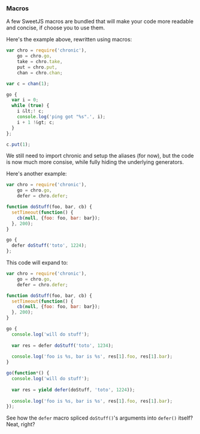 ### Macros

A few SweetJS macros are bundled that will make your code more readable and concise, if choose you to use them.

Here's the example above, rewritten using macros:

```js
var chro = require('chronic'),
    go = chro.go,
    take = chro.take,
    put = chro.put,
    chan = chro.chan;

var c = chan(1);

go {
  var i = 0;
  while (true) {
    i &lt;! c;
    console.log('ping got "%s".', i);
    i + 1 !&gt; c;
  }
};

c.put(1);
```

We still need to import chronic and setup the aliases (for now), but the code is now much more consise, while fully hiding the underlying generators.

Here's another example:

```js
var chro = require('chronic'),
    go = chro.go,
    defer = chro.defer;

function doStuff(foo, bar, cb) {
  setTimeout(function() {
    cb(null, {foo: foo, bar: bar});
  }, 200);
}

go {
  defer doStuff('toto', 1224);
};
```

This code will expand to:

```js
var chro = require('chronic'),
    go = chro.go,
    defer = chro.defer;

function doStuff(foo, bar, cb) {
  setTimeout(function() {
    cb(null, {foo: foo, bar: bar});
  }, 200);
}

go {
  console.log('will do stuff');
  
  var res = defer doStuff('toto', 1234);
  
  console.log('foo is %s, bar is %s', res[1].foo, res[1].bar);
}

go(function*() {
  console.log('will do stuff');
  
  var res = yield defer(doStuff, 'toto', 1224));
  
  console.log('foo is %s, bar is %s', res[1].foo, res[1].bar);
});
```

See how the `defer` macro spliced `doStuff()`'s arguments into `defer()` itself? Neat, right?

